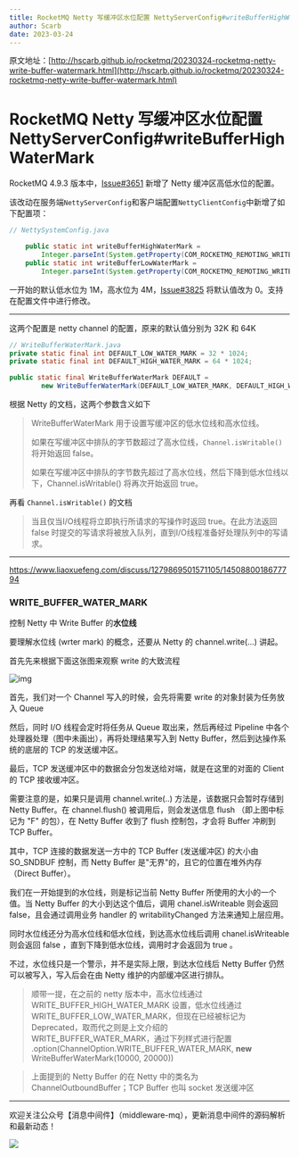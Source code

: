 ```yaml
---
title: RocketMQ Netty 写缓冲区水位配置 NettyServerConfig#writeBufferHighWaterMark
author: Scarb
date: 2023-03-24
---
```


原文地址：[http://hscarb.github.io/rocketmq/20230324-rocketmq-netty-write-buffer-watermark.html](http://hscarb.github.io/rocketmq/20230324-rocketmq-netty-write-buffer-watermark.html)

# RocketMQ Netty 写缓冲区水位配置 NettyServerConfig#writeBufferHighWaterMark

RocketMQ 4.9.3 版本中，[Issue#3651](https://github.com/apache/rocketmq/issues/3651) 新增了 Netty 缓冲区高低水位的配置。

该改动在服务端`NettyServerConfig`和客户端配置`NettyClientConfig`中新增了如下配置项：

```java
// NettySystemConfig.java

    public static int writeBufferHighWaterMark =
        Integer.parseInt(System.getProperty(COM_ROCKETMQ_REMOTING_WRITE_BUFFER_HIGH_WATER_MARK_VALUE, "4194304"));//4M
    public static int writeBufferLowWaterMark =
        Integer.parseInt(System.getProperty(COM_ROCKETMQ_REMOTING_WRITE_BUFFER_LOW_WATER_MARK, "1048576")); //1MB
```

一开始的默认低水位为 1M，高水位为 4M，[Issue#3825](https://github.com/apache/rocketmq/issues/3825) 将默认值改为 0。支持在配置文件中进行修改。

---

这两个配置是 netty channel 的配置，原来的默认值分别为 32K 和 64K

```java
// WriteBufferWaterMark.java
private static final int DEFAULT_LOW_WATER_MARK = 32 * 1024;
private static final int DEFAULT_HIGH_WATER_MARK = 64 * 1024;

public static final WriteBufferWaterMark DEFAULT =
        new WriteBufferWaterMark(DEFAULT_LOW_WATER_MARK, DEFAULT_HIGH_WATER_MARK, false);
```

根据 Netty 的文档，这两个参数含义如下

> WriteBufferWaterMark 用于设置写缓冲区的低水位线和高水位线。 
>
> 如果在写缓冲区中排队的字节数超过了高水位线，`Channel.isWritable()` 将开始返回 false。 
>
> 如果在写缓冲区中排队的字节数先超过了高水位线，然后下降到低水位线以下，Channel.isWritable() 将再次开始返回 true。

再看 `Channel.isWritable()` 的文档

> 当且仅当I/O线程将立即执行所请求的写操作时返回 true。在此方法返回 false 时提交的写请求将被放入队列，直到I/O线程准备好处理队列中的写请求。

---

https://www.liaoxuefeng.com/discuss/1279869501571105/1450880018677794

### WRITE_BUFFER_WATER_MARK

控制 Netty 中 Write Buffer 的**水位线**

要理解水位线 (wrter mark) 的概念，还要从 Netty 的 channel.write(...) 讲起。

首先先来根据下面这张图来观察 write 的大致流程

![img](https://scarb-images.oss-cn-hangzhou.aliyuncs.com/img/202308061642878.png)

首先，我们对一个 Channel 写入的时候，会先将需要 write 的对象封装为任务放入 Queue

然后，同时 I/O 线程会定时将任务从 Queue 取出来，然后再经过 Pipeline 中各个处理器处理（图中未画出），再将处理结果写入到 Netty Buffer，然后到达操作系统的底层的 TCP 的发送缓冲区。

最后，TCP 发送缓冲区中的数据会分包发送给对端，就是在这里的对面的 Client 的 TCP 接收缓冲区。

需要注意的是，如果只是调用 channel.write(..) 方法是，该数据只会暂时存储到 Netty Buffer。在 channel.flush() 被调用后，则会发送信息 flush （即上图中标记为 "F" 的包），在 Netty Buffer 收到了 flush 控制包，才会将 Buffer 冲刷到 TCP Buffer。

其中，TCP 连接的数据发送一方中的 TCP Buffer (发送缓冲区) 的大小由 SO_SNDBUF 控制，而 Netty Buffer 是"无界"的，且它的位置在堆外内存（Direct Buffer）。

我们在一开始提到的水位线，则是标记当前 Netty Buffer 所使用的大小的一个值。当 Netty Buffer 的大小到达这个值后，调用 chanel.isWriteable 则会返回 false，且会通过调用业务 handler 的 writabilityChanged 方法来通知上层应用。

同时水位线还分为高水位线和低水位线，到达高水位线后调用 chanel.isWriteable 则会返回 false ，直到下降到低水位线，调用时才会返回为 true 。

不过，水位线只是一个警示，并不是实际上限，到达水位线后 Netty Buffer 仍然可以被写入，写入后会在由 Netty 维护的内部缓冲区进行排队。

> 顺带一提，在之前的 netty 版本中，高水位线通过 WRITE_BUFFER_HIGH_WATER_MARK 设置，低水位线通过 WRITE_BUFFER_LOW_WATER_MARK，但现在已经被标记为 Deprecated，取而代之则是上文介绍的 WRITE_BUFFER_WATER_MARK，通过下列样式进行配置 .option(ChannelOption.WRITE_BUFFER_WATER_MARK, **new** WriteBufferWaterMark(10000, 20000))

> 上面提到的 Netty Buffer 的在 Netty 中的类名为 ChannelOutboundBuffer；TCP Buffer 也叫 socket 发送缓冲区

---

欢迎关注公众号【消息中间件】（middleware-mq），更新消息中间件的源码解析和最新动态！

![](https://scarb-images.oss-cn-hangzhou.aliyuncs.com/img/202205170102971.jpg)
